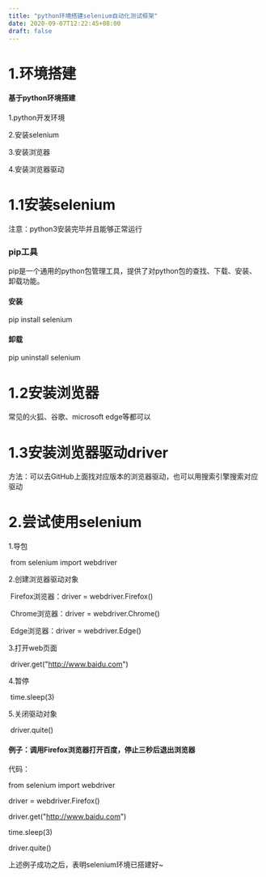 ```yaml
---
title: "python环境搭建selenium自动化测试框架"
date: 2020-09-07T12:22:45+08:00
draft: false
---
```




# 1.环境搭建

#### 基于python环境搭建

1.python开发环境

2.安装selenium

3.安装浏览器

4.安装浏览器驱动



# 1.1安装selenium

注意：python3安装完毕并且能够正常运行

### pip工具

pip是一个通用的python包管理工具，提供了对python包的查找、下载、安装、卸载功能。

#### 安装

pip install selenium

#### 卸载

pip uninstall selenium

# 1.2安装浏览器

常见的火狐、谷歌、microsoft edge等都可以

# 1.3安装浏览器驱动driver

方法：可以去GitHub上面找对应版本的浏览器驱动，也可以用搜索引擎搜索对应驱动

# 2.尝试使用selenium

1.导包

​	from selenium import webdriver

2.创建浏览器驱动对象

​	Firefox浏览器：driver = webdriver.Firefox()

​	Chrome浏览器：driver = webdriver.Chrome()

​	Edge浏览器：driver = webdriver.Edge()

3.打开web页面

​	driver.get("http://www.baidu.com")

4.暂停

​	time.sleep(3)

5.关闭驱动对象

​	driver.quite()

#### 例子：调用Firefox浏览器打开百度，停止三秒后退出浏览器

代码：

from selenium import webdriver

driver = webdriver.Firefox()

driver.get("http://www.baidu.com")

time.sleep(3)

driver.quite()



上述例子成功之后，表明selenium环境已搭建好~